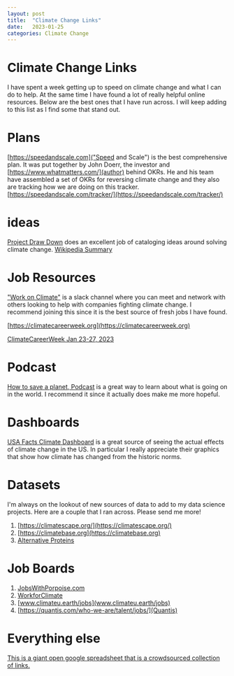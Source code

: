 ```yaml
---
layout: post
title:  "Climate Change Links"
date:   2023-01-25
categories: Climate Change
---
```

# Climate Change Links
I have spent a week getting up to speed on climate change and what I can do to help. At the same time I have found a lot of really helpful online resources. Below are the best ones that I have run across. I will keep adding to this list as I find some that stand out.

# Plans
[https://speedandscale.com]("Speed and Scale") is the best comprehensive plan. It was put together by John Doerr, the investor and [https://www.whatmatters.com/](author) behind OKRs. He and his team have assembled a set of OKRs for reversing climate change and they also are tracking how we are doing on this tracker. [https://speedandscale.com/tracker/](https://speedandscale.com/tracker/)


# ideas
[Project Draw Down](https://www.drawdown.org/) does an excellent job of cataloging ideas around solving climate change. [Wikipedia Summary](https://en.wikipedia.org/wiki/Drawdown_(climate))



# Job Resources
["Work on Climate"](https://workonclimate.org/) is a slack channel where you can meet and network with others looking to help with companies fighting climate change. I recommend joining this since it is the best source of fresh jobs I have found.

[https://climatecareerweek.org](https://climatecareerweek.org)

[ClimateCareerWeek Jan 23-27, 2023](https://www.youtube.com/playlist?list=PL1-d4gwRYJcA-dMml3xZAdUd8cd_GUx_G)

# Podcast
[How to save a planet, Podcast](https://gimletmedia.com/shows/howtosaveaplanet) is a great way to learn about what is going on in the world. I recommend it since it actually does make me more hopeful.


# Dashboards
[USA Facts Climate Dashboard](https://usafacts.org/issues/climate) is a great source of seeing the actual effects of climate change in the US. In particular I really appreciate their graphics that show how climate has changed from the historic norms.


# Datasets
I'm always on the lookout of new sources of data to add to my data science projects. Here are a couple that I ran across. Please send me more!
1. [https://climatescape.org/](https://climatescape.org/)
2. [https://climatebase.org](https://climatebase.org)
3. [Alternative Proteins](https://4ward.vc/)



# Job Boards
1. [JobsWithPorpoise.com](JobsWithPorpoise.com)
2. [WorkforClimate](www.workforclimate.org)
3. [www.climateu.earth/jobs](www.climateu.earth/jobs)
4. [https://quantis.com/who-we-are/talent/jobs/](Quantis)



# Everything else
[This is a giant open google spreadsheet that is a crowdsourced collection of links.](https://docs.google.com/spreadsheets/d/1QzarGBkRUvTSx8qu92O0d3zJ6XkblfyyMONSPUsoLgs/edit#gid=0)
